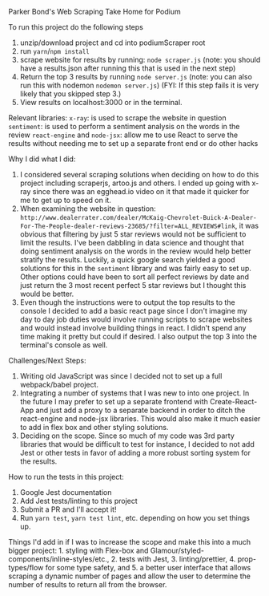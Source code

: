Parker Bond's Web Scraping Take Home for Podium

To run this project do the following steps

1. unzip/download project and cd into podiumScraper root
2. run `yarn`/`npm install`
3. scrape website for results by running: `node scraper.js`
  (note: you should have a results.json after running this that is used in the next step)
4. Return the top 3 results by running `node server.js`
  (note: you can also run this with nodemon `nodemon server.js`)
  (FYI: If this step fails it is very likely that you skipped step 3.)
5. View results on localhost:3000 or in the terminal.

Relevant libraries:
 `x-ray`: is used to scrape the website in question
 `sentiment`: is used to perform a sentiment analysis on the words in the review
 `react-engine` and `node-jsx`: allow me to use React to serve the results without
    needing me to set up a separate front end or do other hacks

Why I did what I did:

1. I considered several scraping solutions when deciding on how to do this project including scraperjs, artoo.js and others. I ended up going with x-ray since there
was an egghead.io video on it that made it quicker for me to get up to speed on it.
2. When examining the website in question: `http://www.dealerrater.com/dealer/McKaig-Chevrolet-Buick-A-Dealer-For-The-People-dealer-reviews-23685/?filter=ALL_REVIEWS#link`, it was obvious that filtering by just 5 star reviews would not be sufficient to limit the results. I've been dabbling in data science and thought that doing sentiment analysis on the words in the review would help better stratify the results. Luckily, a quick google search yielded a good solutions for this in the `sentiment` library and was fairly easy to set up. Other options could have been to sort all perfect reviews by date and just return the 3 most recent perfect 5 star reviews but I thought this would be better.
3. Even though the instructions were to output the top results to the console I decided to add a basic react page since I don't imagine my day to day job duties would involve running scripts to scrape websites and would instead involve building things in react. I didn't spend any time making it pretty but could if desired. I also output the top 3 into the terminal's console as well.

Challenges/Next Steps:

1. Writing old JavaScript was since I decided not to set up a full webpack/babel project.
2. Integrating a number of systems that I was new to into one project. In the future I may
   prefer to set up a separate frontend with Create-React-App and just add a proxy to a separate backend in order to ditch the react-engine and node-jsx libraries. This would also make it much easier to add in flex box and other styling solutions.
3. Deciding on the scope. Since so much of my code was 3rd party libraries that would
   be difficult to test for instance, I decided to not add Jest or other tests in favor
   of adding a more robust sorting system for the results.

How to run the tests in this project:
1. Google Jest documentation
2. Add Jest tests/linting to this project
3. Submit a PR and I'll accept it!
3. Run `yarn test`, `yarn test lint`, etc. depending on how you set things up.

Things I'd add in if I was to increase the scope and make this into a much bigger project: 1. styling with Flex-box and Glamour/styled-components/inline-styles/etc., 2. tests with Jest, 3. linting/prettier, 4. prop-types/flow for some type safety, and 5. a better user interface that allows scraping a dynamic number of pages and allow the user to determine the number of results to return all from the browser.
